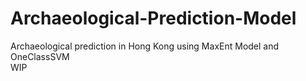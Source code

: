 # Archaeological-Prediction-Model
Archaeological prediction in Hong Kong using MaxEnt Model and OneClassSVM
<br>WIP
